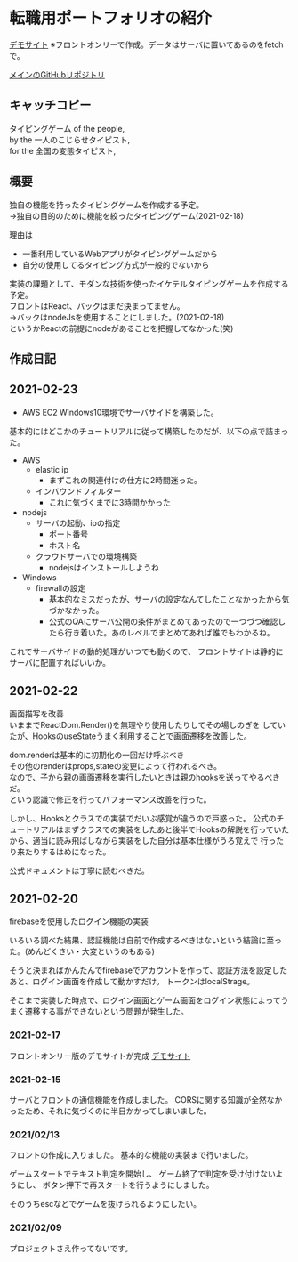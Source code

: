 # 転職用ポートフォリオの紹介

[デモサイト](http://ichir0roie.com/frontOnly/)
※フロントオンリーで作成。データはサーバに置いてあるのをfetchで。

[メインのGitHubリポジトリ](https://github.com/ichir0roie/FlarkTyping/)

## キャッチコピー

タイピングゲーム of the people,  
by the 一人のこじらせタイピスト,  
for the 全国の変態タイピスト,  

## 概要

独自の機能を持ったタイピングゲームを作成する予定。  
→独自の目的のために機能を絞ったタイピングゲーム(2021-02-18)  

理由は

+ 一番利用しているWebアプリがタイピングゲームだから
+ 自分の使用してるタイピング方式が一般的でないから

実装の課題として、モダンな技術を使ったイケテルタイピングゲームを作成する予定。  
フロントはReact、バックはまだ決まってません。  
→バックはnodeJsを使用することにしました。(2021-02-18)  
というかReactの前提にnodeがあることを把握してなかった(笑)

## 作成日記

## 2021-02-23

+ AWS EC2 Windows10環境でサーバサイドを構築した。

基本的にはどこかのチュートリアルに従って構築したのだが、以下の点で詰まった。

+ AWS
  + elastic ip
    + まずこれの関連付けの仕方に2時間迷った。
  + インバウンドフィルター
    + これに気づくまでに3時間かかった
+ nodejs
  + サーバの起動、ipの指定
    + ポート番号
    + ホスト名
  + クラウドサーバでの環境構築
    + nodejsはインストールしようね
+ Windows
  + firewallの設定
    + 基本的なミスだったが、サーバの設定なんてしたことなかったから気づかなかった。
    + 公式のQAにサーバ公開の条件がまとめてあったので一つづつ確認したら行き着いた。あのレベルでまとめてあれば誰でもわかるね。

これでサーバサイドの動的処理がいつでも動くので、
フロントサイトは静的にサーバに配置すればいいか。

## 2021-02-22

画面描写を改善  
いままでReactDom.Render()を無理やり使用したりしてその場しのぎを
していたが、HooksのuseStateうまく利用することで画面遷移を改善した。

dom.renderは基本的に初期化の一回だけ呼ぶべき  
その他のrenderはprops,stateの変更によって行われるべき。  
なので、子から親の画面遷移を実行したいときは親のhooksを送ってやるべきだ。  
という認識で修正を行ってパフォーマンス改善を行った。

しかし、Hooksとクラスでの実装でだいぶ感覚が違うので戸惑った。
公式のチュートリアルはまずクラスでの実装をしたあと後半でHooksの解説を行っていたから、適当に読み飛ばしながら実装をした自分は基本仕様がうろ覚えで
行ったり来たりするはめになった。

公式ドキュメントは丁寧に読むべきだ。

## 2021-02-20

firebaseを使用したログイン機能の実装

いろいろ調べた結果、認証機能は自前で作成するべきはないという結論に至った。(めんどくさい・大変というのもある)

そうと決まればかんたんでfirebaseでアカウントを作って、認証方法を設定したあと、ログイン画面を作成して動かすだけ。
トークンはlocalStrage。

そこまで実装した時点で、ログイン画面とゲーム画面をログイン状態によってうまく遷移する事ができないという問題が発生した。

### 2021-02-17

フロントオンリー版のデモサイトが完成
[デモサイト](http://ichir0roie.com/frontOnly/)

### 2021-02-15

サーバとフロントの通信機能を作成しました。
CORSに関する知識が全然なかったため、それに気づくのに半日かかってしまいました。

### 2021/02/13

フロントの作成に入りました。
基本的な機能の実装まで行いました。

ゲームスタートでテキスト判定を開始し、
ゲーム終了で判定を受け付けないようにし、
ボタン押下で再スタートを行うようにしました。

そのうちescなどでゲームを抜けられるようにしたい。

### 2021/02/09

プロジェクトさえ作ってないです。
